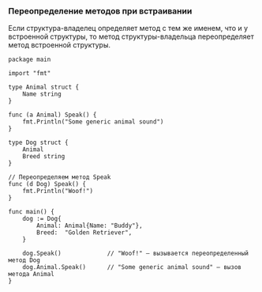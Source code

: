 
### Переопределение методов при встраивании

Если структура-владелец определяет метод с тем же именем, что и у встроенной структуры, то метод структуры-владельца переопределяет метод встроенной структуры.
```
package main

import "fmt"

type Animal struct {
    Name string
}

func (a Animal) Speak() {
    fmt.Println("Some generic animal sound")
}

type Dog struct {
    Animal
    Breed string
}

// Переопределяем метод Speak
func (d Dog) Speak() {
    fmt.Println("Woof!")
}

func main() {
    dog := Dog{
        Animal: Animal{Name: "Buddy"},
        Breed:  "Golden Retriever",
    }

    dog.Speak()             // "Woof!" — вызывается переопределенный метод Dog
    dog.Animal.Speak()      // "Some generic animal sound" — вызов метода Animal
}

